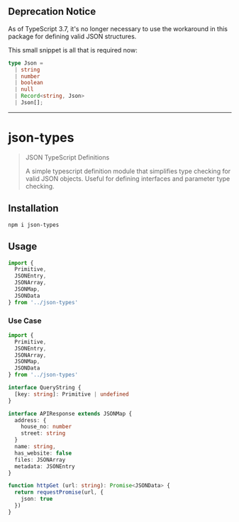## Deprecation Notice

As of TypeScript 3.7, it's no longer necessary to use the workaround in this
package for defining valid JSON structures.

This small snippet is all that is required now:

```typescript
type Json =
  | string
  | number
  | boolean
  | null
  | Record<string, Json>
  | Json[];
```

---

# json-types

> JSON TypeScript Definitions
>
> A simple typescript definition module that simplifies type checking for valid JSON objects. Useful for defining interfaces and parameter type checking.

## Installation

```shell
npm i json-types
```

## Usage

```typescript
import {
  Primitive,
  JSONEntry,
  JSONArray,
  JSONMap,
  JSONData
} from '../json-types'
```

### Use Case

```typescript
import {
  Primitive,
  JSONEntry,
  JSONArray,
  JSONMap,
  JSONData
} from '../json-types'

interface QueryString {
  [key: string]: Primitive | undefined
}

interface APIResponse extends JSONMap {
  address: {
    house_no: number
    street: string
  }
  name: string,
  has_website: false
  files: JSONArray
  metadata: JSONEntry
}

function httpGet (url: string): Promise<JSONData> {
  return requestPromise(url, {
    json: true
  })
}
```
